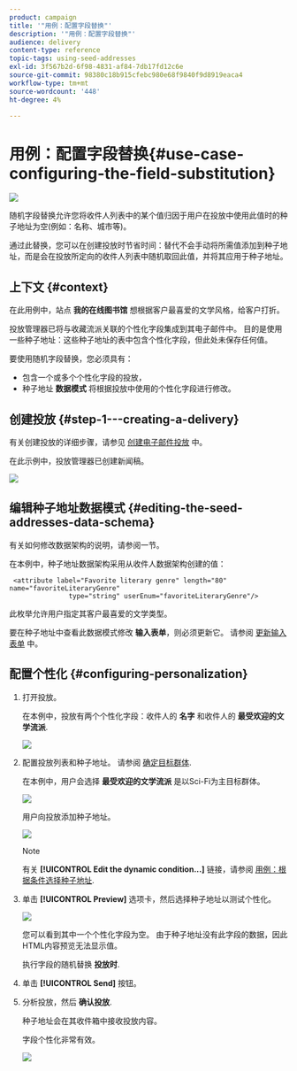 ```yaml
---
product: campaign
title: '"用例：配置字段替换"'
description: '"用例：配置字段替换"'
audience: delivery
content-type: reference
topic-tags: using-seed-addresses
exl-id: 3f567b2d-6f98-4831-af84-7db17fd12c6e
source-git-commit: 98380c18b915cfebc980e68f9840f9d8919eaca4
workflow-type: tm+mt
source-wordcount: '448'
ht-degree: 4%

---
```


# 用例：配置字段替换{#use-case-configuring-the-field-substitution}

![](../../assets/common.svg)

随机字段替换允许您将收件人列表中的某个值归因于用户在投放中使用此值时的种子地址为空(例如：名称、城市等)。

通过此替换，您可以在创建投放时节省时间：替代不会手动将所需值添加到种子地址，而是会在投放所定向的收件人列表中随机取回此值，并将其应用于种子地址。

## 上下文 {#context}

在此用例中，站点 **我的在线图书馆** 想根据客户最喜爱的文学风格，给客户打折。

投放管理器已将与收藏流派关联的个性化字段集成到其电子邮件中。 目的是使用一些种子地址：这些种子地址的表中包含个性化字段，但此处未保存任何值。

要使用随机字段替换，您必须具有：

* 包含一个或多个个性化字段的投放，
* 种子地址 **数据模式** 将根据投放中使用的个性化字段进行修改。

## 创建投放 {#step-1---creating-a-delivery}

有关创建投放的详细步骤，请参见 [创建电子邮件投放](creating-an-email-delivery.md) 中。

在此示例中，投放管理器已创建新闻稿。

![](assets/dlv_seeds_usecase_24.png)

## 编辑种子地址数据模式 {#editing-the-seed-addresses-data-schema}

有关如何修改数据架构的说明，请参阅一节。

在本例中，种子地址数据架构采用从收件人数据架构创建的值：

```
 <attribute label="Favorite literary genre" length="80" name="favoriteLiteraryGenre"
               type="string" userEnum="favoriteLiteraryGenre"/>
```

此枚举允许用户指定其客户最喜爱的文学类型。

要在种子地址中查看此数据模式修改 **输入表单**，则必须更新它。 请参阅 [更新输入表单](use-case--selecting-seed-addresses-on-criteria.md#updating-the-input-form) 中。

## 配置个性化 {#configuring-personalization}

1. 打开投放。

   在本例中，投放有两个个性化字段：收件人的 **名字** 和收件人的 **最受欢迎的文学流派**.

   ![](assets/dlv_seeds_usecase_25.png)

1. 配置投放列表和种子地址。 请参阅 [确定目标群体](steps-defining-the-target-population.md).

   在本例中，用户会选择 **最受欢迎的文学流派** 是以Sci-Fi为主目标群体。

   ![](assets/dlv_seeds_usecase_26.png)

   用户向投放添加种子地址。

   ![](assets/dlv_seeds_usecase_27.png)

   >[!NOTE]
   >
   >有关 **[!UICONTROL Edit the dynamic condition...]** 链接，请参阅 [用例：根据条件选择种子地址](use-case--selecting-seed-addresses-on-criteria.md).

1. 单击 **[!UICONTROL Preview]** 选项卡，然后选择种子地址以测试个性化。

   ![](assets/dlv_seeds_usecase_28.png)

   您可以看到其中一个个性化字段为空。 由于种子地址没有此字段的数据，因此HTML内容预览无法显示值。

   执行字段的随机替换 **投放时**.

1. 单击 **[!UICONTROL Send]** 按钮。
1. 分析投放，然后 **确认投放**.

   种子地址会在其收件箱中接收投放内容。

   字段个性化非常有效。

   ![](assets/dlv_seeds_usecase_08.png)
